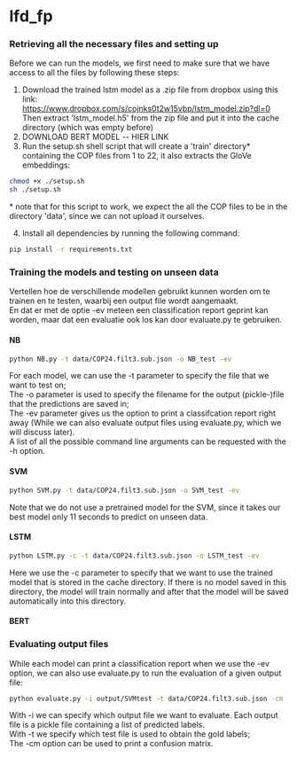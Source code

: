 # lfd_fp

### Retrieving all the necessary files and setting up
Before we can run the models, we first need to make sure that we have access to all the files by following these steps:
1. Download the trained lstm model as a .zip file from dropbox using this link:<br />
https://www.dropbox.com/s/cojnks0t2w15vbp/lstm_model.zip?dl=0<br />
Then extract 'lstm_model.h5' from the zip file and put it into the cache directory (which was empty before) <br />
2. DOWNLOAD BERT MODEL -- HIER LINK<br />
3. Run the setup.sh shell script that will create a 'train' directory* containing the COP files from 1 to 22, it also extracts the GloVe embeddings:
```bash
chmod +x ./setup.sh
sh ./setup.sh
``` 
\* note that for this script to work, we expect the all the COP files to be in the directory 'data', since we can not upload it ourselves.

4. Install all dependencies by running the following command:
```bash
pip install -r requirements.txt
``` 


### Training the models and testing on unseen data
Vertellen hoe de verschillende modellen gebruikt kunnen worden om te trainen en te testen, waarbij een output file wordt aangemaakt.<br />
En dat er met de optie -ev meteen een classification report geprint kan worden, maar dat een evaluatie ook los kan door evaluate.py te gebruiken. 

#### NB
```bash
python NB.py -t data/COP24.filt3.sub.json -o NB_test -ev
```
For each model, we can use the -t parameter to specify the file that we want to test on;<br />
The -o parameter is used to specify the filename for the output (pickle-)file that the predictions are saved in;<br />
The -ev parameter gives us the option to print a classifcation report right away (While we can also evaluate output files using evaluate.py, which we will discuss later).<br />
A list of all the possible command line arguments can be requested with the -h option.

#### SVM
```bash
python SVM.py -t data/COP24.filt3.sub.json -o SVM_test -ev
```
Note that we do not use a pretrained model for the SVM, since it takes our best model only 11 seconds to predict on unseen data.<br />

#### LSTM
```bash
python LSTM.py -c -t data/COP24.filt3.sub.json -o LSTM_test -ev
```
Here we use the -c parameter to specify that we want to use the trained model that is stored in the cache directory. If there is no model saved in this directory, the model will train normally and after that the model will be saved automatically into this directory.

#### BERT


### Evaluating output files
While each model can print a classification report when we use the -ev option, we can also use evaluate.py to run the evaluation of a given output file:

```bash
python evaluate.py -i output/SVMtest -t data/COP24.filt3.sub.json -cm
```

With -i we can specify which output file we want to evaluate. Each output file is a pickle file containing a list of predicted labels.<br />
With -t we specify which test file is used to obtain the gold labels;<br />
The -cm option can be used to print a confusion matrix.
